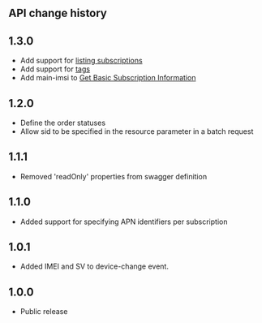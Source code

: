 ## API change history

## 1.3.0

* Add support for [listing subscriptions](/list-subscriptions.md)
* Add support for [tags](/tags.md)
* Add main-imsi to [Get Basic Subscription Information](/get_basic_subscription_information.md)

## 1.2.0

* Define the order statuses
* Allow sid to be specified in the resource parameter in a batch request

## 1.1.1

* Removed 'readOnly' properties from swagger definition

## 1.1.0

* Added support for specifying APN identifiers per subscription

## 1.0.1

* Added IMEI and SV to device-change event.

## 1.0.0

* Public release



